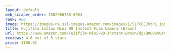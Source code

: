 ```yaml
---
layout: default 
﻿web_scraper_order: 1582906788-6984
rank: #66
image: https://images-na.ssl-images-amazon.com/images/I/517COEJ9tPL.jpg
title: Fujifilm Instax Mini 90 Instant Film Camera (Brown)
url: https://www.amazon.com/Fujifilm-Mini-90-Instant-Brown/dp/B00U6VUXV4/ref=zg_mw_photo_66?_encoding=UTF8&psc=1&refRID=QT7YX3MAVBS9YT2R1GA7
reviews: 4.6 out of 5 stars
price: $106.91 
---
```

